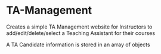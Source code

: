 # TA-Management
Creates a simple TA Management website for Instructors to add/edit/delete/select a Teaching Assistant for their courses

A TA Candidate information is stored in an array of objects
